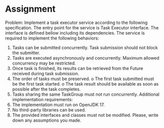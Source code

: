 # Assignment

Problem:
Implement a task executor service according to the following specification.
The entry point for the service is Task Executor interface. The interface is defined bellow including its dependencies.
The service is required to implement the following behaviors:
1.	Tasks can be submitted concurrently. Task submission should not block the submitter.
2.	Tasks are executed asynchronously and concurrently. Maximum allowed concurrency may be restricted.
3.	Once task is finished, its results can be retrieved from the Future received during task submission.
4.	The order of tasks must be preserved.
o	The first task submitted must be the first task started.
o	The task result should be available as soon as possible after the task completes.
5.	Tasks sharing the same TaskGroup must not run concurrently.
Additional implementation requirements:
1.	The implementation must run on OpenJDK 17.
2.	No third-party libraries can be used.
3.	The provided interfaces and classes must not be modified.
Please, write down any assumptions you made.
